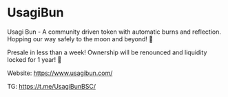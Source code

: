 # UsagiBun
Usagi Bun - A community driven token with automatic burns and reflection. Hopping our way safely to the moon and beyond! :rabbit:

Presale in less than a week! Ownership will be renounced and liquidity locked for 1 year! :rabbit2:

Website: https://www.usagibun.com/

TG: https://t.me/UsagiBunBSC/
